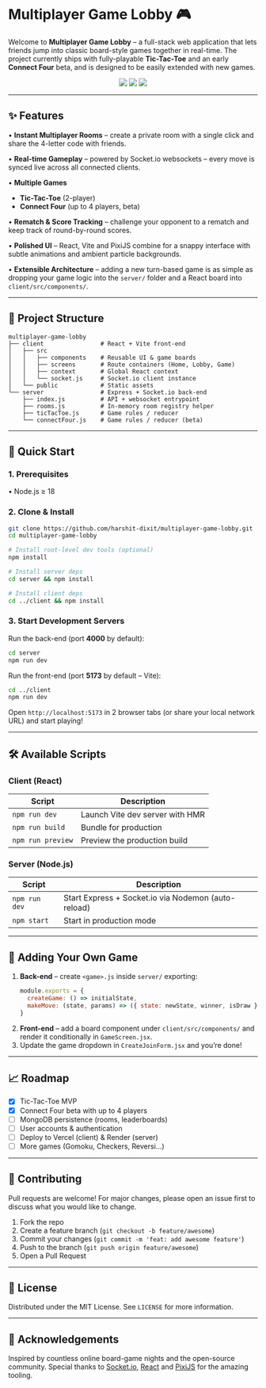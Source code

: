 # Multiplayer Game Lobby 🎮

Welcome to **Multiplayer Game Lobby** – a full-stack web application that lets friends jump into classic board-style games together in real-time.  The project currently ships with fully-playable **Tic-Tac-Toe** and an early **Connect Four** beta, and is designed to be easily extended with new games.

<p align="center">
  <img src="https://img.shields.io/badge/PRs-welcome-brightgreen.svg" />
  <img src="https://img.shields.io/badge/License-MIT-blue.svg" />
  <img src="https://img.shields.io/badge/Stack-Node.js%20%7C%20Express%20%7C%20Socket.io%20%7C%20React%20%7C%20Vite-lightgrey" />
</p>

---

## ✨ Features

• **Instant Multiplayer Rooms** – create a private room with a single click and share the 4-letter code with friends.

• **Real-time Gameplay** – powered by Socket.io websockets – every move is synced live across all connected clients.

• **Multiple Games**
  - **Tic-Tac-Toe** (2-player)
  - **Connect Four** (up to 4 players, beta)

• **Rematch & Score Tracking** – challenge your opponent to a rematch and keep track of round-by-round scores.

• **Polished UI** – React, Vite and PixiJS combine for a snappy interface with subtle animations and ambient particle backgrounds.

• **Extensible Architecture** – adding a new turn-based game is as simple as dropping your game logic into the `server/` folder and a React board into `client/src/components/`.

---

## 📂 Project Structure

```
multiplayer-game-lobby
├── client                # React + Vite front-end
│   ├── src
│   │   ├── components    # Reusable UI & game boards
│   │   ├── screens       # Route containers (Home, Lobby, Game)
│   │   ├── context       # Global React context
│   │   └── socket.js     # Socket.io client instance
│   └── public            # Static assets
└── server                # Express + Socket.io back-end
    ├── index.js          # API + websocket entrypoint
    ├── rooms.js          # In-memory room registry helper
    ├── ticTacToe.js      # Game rules / reducer
    └── connectFour.js    # Game rules / reducer (beta)
```

---

## 🚀 Quick Start

### 1. Prerequisites

• Node.js ≥ 18

### 2. Clone & Install

```bash
git clone https://github.com/harshit-dixit/multiplayer-game-lobby.git
cd multiplayer-game-lobby

# Install root-level dev tools (optional)
npm install

# Install server deps
cd server && npm install

# Install client deps
cd ../client && npm install
```

### 3. Start Development Servers

Run the back-end (port **4000** by default):

```bash
cd server
npm run dev
```

Run the front-end (port **5173** by default – Vite):

```bash
cd ../client
npm run dev
```

Open `http://localhost:5173` in 2 browser tabs (or share your local network URL) and start playing!

---

## 🛠  Available Scripts

### Client (React)

| Script          | Description                       |
|-----------------|-----------------------------------|
| `npm run dev`   | Launch Vite dev server with HMR   |
| `npm run build` | Bundle for production             |
| `npm run preview` | Preview the production build    |

### Server (Node.js)

| Script          | Description                       |
|-----------------|-----------------------------------|
| `npm run dev`   | Start Express + Socket.io via Nodemon (auto-reload) |
| `npm start`     | Start in production mode          |

---

## 🧩 Adding Your Own Game

1. **Back-end** – create `<game>.js` inside `server/` exporting:
   ```js
   module.exports = {
     createGame: () => initialState,
     makeMove: (state, params) => ({ state: newState, winner, isDraw })
   }
   ```
2. **Front-end** – add a board component under `client/src/components/` and render it conditionally in `GameScreen.jsx`.
3. Update the game dropdown in `CreateJoinForm.jsx` and you’re done!

---

## 📈 Roadmap

- [x] Tic-Tac-Toe MVP
- [x] Connect Four beta with up to 4 players
- [ ] MongoDB persistence (rooms, leaderboards)
- [ ] User accounts & authentication
- [ ] Deploy to Vercel (client) & Render (server)
- [ ] More games (Gomoku, Checkers, Reversi…)

---

## 🤝 Contributing

Pull requests are welcome! For major changes, please open an issue first to discuss what you would like to change.

1. Fork the repo
2. Create a feature branch (`git checkout -b feature/awesome`)
3. Commit your changes (`git commit -m 'feat: add awesome feature'`)
4. Push to the branch (`git push origin feature/awesome`)
5. Open a Pull Request

---

## 📜 License

Distributed under the MIT License.  See `LICENSE` for more information.

---

## 🙏 Acknowledgements

Inspired by countless online board-game nights and the open-source community.  Special thanks to [Socket.io](https://socket.io), [React](https://react.dev) and [PixiJS](https://pixijs.com/) for the amazing tooling. 